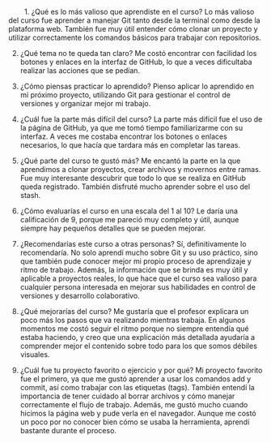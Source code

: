         1. ¿Qué es lo más valioso que aprendiste en el curso?
Lo más valioso del curso fue aprender a manejar Git tanto desde la terminal como desde la plataforma web. También fue muy útil entender cómo clonar un proyecto y utilizar correctamente los comandos básicos para trabajar con repositorios.

2. ¿Qué tema no te queda tan claro?
Me costó encontrar con facilidad los botones y enlaces en la interfaz de GitHub, lo que a veces dificultaba realizar las acciones que se pedían.       

3. ¿Cómo piensas practicar lo aprendido?
Pienso aplicar lo aprendido en mi próximo proyecto, utilizando Git para gestionar el control de versiones y organizar mejor mi trabajo.

4. ¿Cuál fue la parte más difícil del curso?
La parte más difícil fue el uso de la página de GitHub, ya que me tomó tiempo familiarizarme con su interfaz. A veces me costaba encontrar los botones o enlaces necesarios, lo que hacía que tardara más en completar las tareas.        

5. ¿Qué parte del curso te gustó más?
Me encantó la parte en la que aprendimos a clonar proyectos, crear archivos y movernos entre ramas. Fue muy interesante descubrir que todo lo que se realiza en GitHub queda registrado. También disfruté mucho aprender sobre el uso del stash.        

6. ¿Cómo evaluarías el curso en una escala del 1 al 10?
Le daría una calificación de 9, porque me pareció muy completo y útil, aunque siempre hay pequeños detalles que se pueden mejorar.        
        
7. ¿Recomendarías este curso a otras personas?
Sí, definitivamente lo recomendaría. No solo aprendí mucho sobre Git y su uso práctico, sino que también pude conocer mejor mi propio proceso de aprendizaje y ritmo de trabajo. Además, la información que se brinda es muy útil y aplicable a proyectos reales, lo que hace que el curso sea valioso para cualquier persona interesada en mejorar sus habilidades en control de versiones y desarrollo colaborativo.

8. ¿Qué mejorarías del curso?
Me gustaría que el profesor explicara un poco más los pasos que va realizando mientras trabaja. En algunos momentos me costó seguir el ritmo porque no siempre entendía qué estaba haciendo, y creo que una explicación más detallada ayudaría a comprender mejor el contenido sobre todo para los que somos débiles visuales.

9. ¿Cuál fue tu proyecto favorito o ejercicio y por qué?
Mi proyecto favorito fue el primero, ya que me gustó aprender a usar los comandos add y commit, así como trabajar con las etiquetas (tags). También entendí la importancia de tener cuidado al borrar archivos y cómo manejar correctamente el flujo de trabajo. Además, me gustó mucho cuando hicimos la página web y pude verla en el navegador. Aunque me costó un poco por no conocer bien cómo se usaba la herramienta, aprendí bastante durante el proceso.

